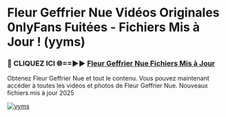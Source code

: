 # Fleur Geffrier Nue Vidéos Originales 0nlyFans Fuitées - Fichiers Mis à Jour ! (yyms)

<h3>🔴 CLIQUEZ ICI 🌐==►► <a href="https://tinyurl.com/2pmr4ezf" rel="nofollow">Fleur Geffrier Nue Fichiers Mis à Jour</a></h3>

Obtenez Fleur Geffrier Nue et tout le contenu. Vous pouvez maintenant accéder à toutes les vidéos et photos de Fleur Geffrier Nue. Nouveaux fichiers mis à jour 2025

[![yyms](https://i.imgur.com/6SNvagu.gif)](https://tinyurl.com/2pmr4ezf)
